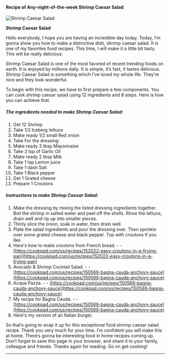             

#### Recipe of Any-night-of-the-week Shrimp Caesar Salad

![Shrimp Caesar Salad](https://img-global.cpcdn.com/recipes/5450421737881600/751x532cq70/shrimp-caesar-salad-recipe-main-photo.jpg)

**Shrimp Caesar Salad**

Hello everybody, I hope you are having an incredible day today. Today, I’m gonna show you how to make a distinctive dish, shrimp caesar salad. It is one of my favorites food recipes. This time, I will make it a little bit tasty. This will be really delicious.

Shrimp Caesar Salad is one of the most favored of recent trending foods on earth. It is enjoyed by millions daily. It is simple, it’s fast, it tastes delicious. Shrimp Caesar Salad is something which I’ve loved my whole life. They’re nice and they look wonderful.

To begin with this recipe, we have to first prepare a few components. You can cook shrimp caesar salad using 12 ingredients and 8 steps. Here is how you can achieve that.

##### The ingredients needed to make Shrimp Caesar Salad:

1.  Get 12 Shrimp
2.  Take 1/2 Iceberg lettuce
3.  Make ready 1/2 small Red onion
4.  Take For the dressing:
5.  Make ready 3 tbsp Mayonnaise
6.  Take 2 tsp of Garlic Oil
7.  Make ready 2 tbsp Milk
8.  Take 1 tsp Lemon juice
9.  Take 1 dash Salt
10.  Take 1 Black pepper
11.  Get 1 Grated cheese
12.  Prepare 1 Croutons

##### Instructions to make Shrimp Caesar Salad:

1.  Make the dressing by mixing the listed dressing ingredients together. Boil the shrimp in salted water and peel off the shells. Rinse the lettuce, drain well and rip up into smaller pieces.
2.  Thinly slice the onion, soak in water, then drain well.
3.  Plate the salad ingredients and pour the dressing over. Then sprinkle over some grated cheese and black pepper. Top with croutons if you like.
4.  Here's how to make croutons from French bread. - - [https://cookpad.com/us/recipes/152022-easy-croutons-in-a-frying-pan](https://cookpad.com/us/recipes/152022-easy-croutons-in-a-frying-pan)
5.  Avocado & Shrimp Cocktail Salad. - - [https://cookpad.com/us/recipes/150569-bagna-cauda-anchovy-sauce](https://cookpad.com/us/recipes/150569-bagna-cauda-anchovy-sauce)
6.  Acqua Pazza. - - [https://cookpad.com/us/recipes/150569-bagna-cauda-anchovy-sauce](https://cookpad.com/us/recipes/150569-bagna-cauda-anchovy-sauce)
7.  My recipe for Bagna Cauda. - - [https://cookpad.com/us/recipes/150569-bagna-cauda-anchovy-sauce](https://cookpad.com/us/recipes/150569-bagna-cauda-anchovy-sauce)
8.  Here's my version of an Italian burger.

So that’s going to wrap it up for this exceptional food shrimp caesar salad recipe. Thank you very much for your time. I’m confident you will make this at home. There’s gonna be interesting food in home recipes coming up. Don’t forget to save this page in your browser, and share it to your family, colleague and friends. Thanks again for reading. Go on get cooking!

* * *